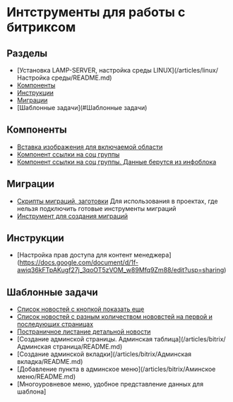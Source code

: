 # Интструменты для работы с битриксом

## Разделы
- [Установка LAMP-SERVER, настройка среды LINUX](/articles/linux/Настройка среды/README.md)
- [Компоненты](#Компоненты)
- [Инструкции](#Инструкции)
- [Миграции](#Инструкции)
- [Шаблонные задачи](#Шаблонные задачи)


## Компоненты
- [Вставка изображения для включаемой области](https://github.com/BabayanLilit/bitrix_component_include_image)
- [Компонент ссылки на соц группы](https://github.com/BabayanLilit/bitrix_component_social_blocks)
- [Компонент ссылки на соц группы. Данные берутся из инфоблока](https://github.com/BabayanLilit/bitrix_component_social_blocks_from_iblock)

## Миграции
- [Скрипты миграций, заготовки](https://github.com/BabayanLilit/bitrix_migrations)
Для использования в проектах, где нельзя подключить готовые инструменты миграций
- [Инструмент для создания миграций](https://github.com/BabayanLilit/migration-tool)

## Инструкции
- [Настройка прав доступа для контент менеджера] (https://docs.google.com/document/d/1f-awiq36kFTpAKugf27j_3qoOT5zVOM_w89Mfq9Zm88/edit?usp=sharing)

## Шаблонные задачи
- [Cписок новостей с кнопкой показать еще](https://github.com/BabayanLilit/news_list_width_show_more_button)
- [Cписок новостей с разным количеством нововстей на первой и последующих страницах](https://github.com/BabayanLilit/news_list_width_different_count)
- [Постраничное листание детальной новости](https://github.com/BabayanLilit/bitrix_news_detail_width_navigation)
- [Создание админской страницы. Админская таблица](/articles/bitrix/Админская страница/README.md)
- [Создание админской вкладки](/articles/bitrix/Админская вкладка/README.md)
- [Добавление пункта в админское меню](/articles/bitrix/Аминское меню/README.md)
- [Многоуровневое меню, удобное представление данных для шаблона]


